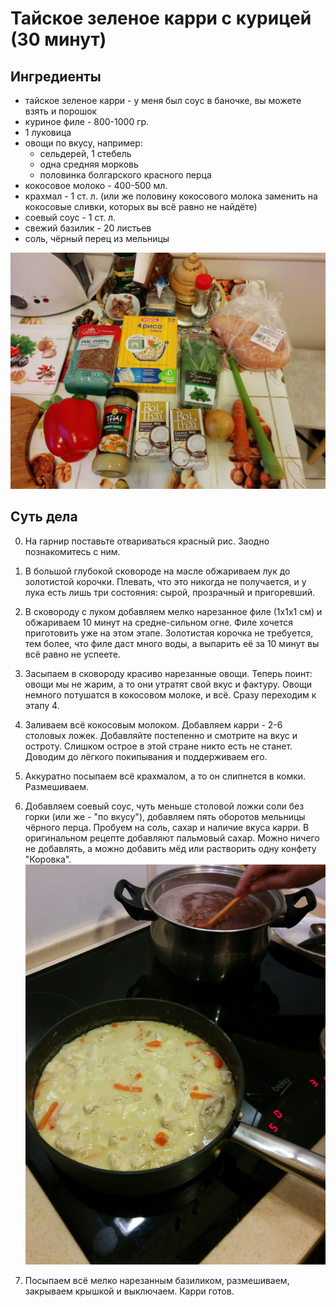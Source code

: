 # Тайское зеленое карри с курицей (30 минут)

## Ингредиенты
- тайское зеленое карри - у меня был соус в баночке, вы можете взять и порошок
- куриное филе - 800-1000 гр.
- 1 луковица
- овощи по вкусу, например:
  - сельдерей, 1 стебель
  - одна средняя морковь
  - половинка болгарского красного перца
- кокосовое молоко - 400-500 мл.
- крахмал - 1 ст. л. (или же половину кокосового молока заменить на кокосовые сливки, которых вы всё равно не найдёте)
- соевый соус - 1 ст. л.
- свежий базилик - 20 листьев
- соль, чёрный перец из мельницы

![](2016-03-06.17.31.33.jpg)

## Суть дела

0. На гарнир поставьте отвариваться красный рис. Заодно познакомитесь с ним.

1. В большой глубокой сковороде на масле обжариваем лук до золотистой корочки. Плевать, что это никогда не получается, и у лука есть лишь три состояния: сырой, прозрачный и пригоревший.

2. В сковороду с луком добавляем мелко нарезанное филе (1x1x1 см) и обжариваем 10 минут на средне-сильном огне. Филе хочется приготовить уже на этом этапе.  Золотистая корочка не требуется, тем более, что филе даст много воды, а выпарить её за 10 минут вы всё равно не успеете.

3. Засыпаем в сковороду красиво нарезанные овощи. Теперь поинт: овощи мы не жарим, а то они утратят свой вкус и фактуру. Овощи немного потушатся в кокосовом молоке, и всё. Сразу переходим к этапу 4.

4. Заливаем всё кокосовым молоком. Добавляем карри - 2-6 столовых ложек. Добавляйте постепенно и смотрите на вкус и остроту. Слишком острое в этой стране никто есть не станет. Доводим до лёгкого покипывания и поддерживаем его. 

5. Аккуратно посыпаем всё крахмалом, а то он слипнется в комки. Размешиваем.

6. Добавляем соевый соус, чуть меньше столовой ложки соли без горки (или же - "по вкусу"), добавляем пять оборотов мельницы чёрного перца. Пробуем на соль, сахар и наличие вкуса карри. В оригинальном рецепте добавляют пальмовый сахар. Можно ничего не добавлять, а можно добавить мёд или растворить одну конфету "Коровка".
![](2016-03-06.18.34.55.jpg)

7. Посыпаем всё мелко нарезанным базиликом, размешиваем, закрываем крышкой и выключаем. Карри готов.


